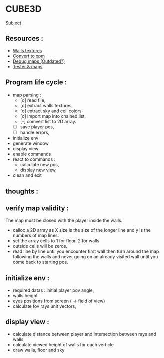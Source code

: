 CUBE3D
===

[Subject](https://cdn.intra.42.fr/pdf/pdf/48490/fr.subject.pdf)

## Resources :
- [Walls textures](https://opengameart.org/art-search-advanced?field_art_tags_tid=wall)
- [Convert to xpm](https://convertio.co/)
- [Debug maps (Outdated?)](https://github.com/nsterk/cub3D/tree/main/maps)
- [Tester & maps](https://github.com/MichelleJiam/cub3D_tester)

## Program life cycle :
- map parsing :
	- [o] read file,
	- [o] extract walls textures,
	- [o] extract sky and ceil colors
	- [o] import map into chained list,
	- [-] comvert list to 2D array.
	- [ ] save player pos,
	- [ ] handle errors,
- initialize env
- generate window
- display view
- enable commands
- react to commands :
	- calculate new pos,
	- display new view,
- clean and exit

## thoughts :

## verify map validity :
The map must be closed with the player inside the walls.
- calloc a 2D array as X size is the size of the longer
	line and y is the numbers of map lines.
- set the array cells to 1 for floor, 2 for walls
- outside cells will be zeros.
- read line by line until you encounter first wall then turn around
the map following the walls and never going on an already visited
wall until you come back to starting pos.


## initialize env :
- required datas : initial player pov angle, 
- walls height
- eyes positions from screen ( -> field of view)
- calculate fov rays unit vectors,


## display view :
- calculate distance between player and intersection between rays and walls
- calculate viewed height of walls for each verticle
- draw walls, floor and sky

